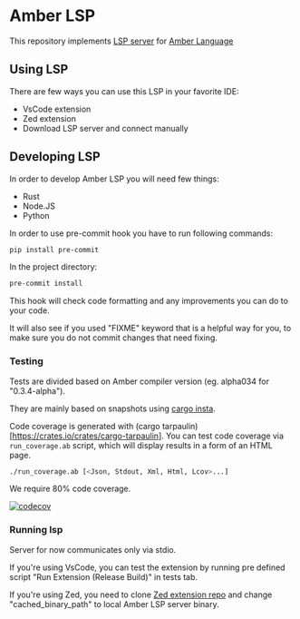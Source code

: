 # Amber LSP

This repository implements [LSP server](https://microsoft.github.io/language-server-protocol/specifications/lsp/3.17/specification/) for [Amber Language](https://amber-lang.com/)

## Using LSP

There are few ways you can use this LSP in your favorite IDE:
* VsCode extension
* Zed extension
* Download LSP server and connect manually

## Developing LSP

In order to develop Amber LSP you will need few things:

* Rust
* Node.JS
* Python

In order to use pre-commit hook you have to run following commands:
```bash
pip install pre-commit
```

In the project directory:
```bash
pre-commit install
```

This hook will check code formatting and any improvements you can do to your code.

It will also see if you used "FIXME" keyword that is a helpful way for you, to make sure you do not commit changes that need fixing.

### Testing

Tests are divided based on Amber compiler version (eg. alpha034 for "0.3.4-alpha").

They are mainly based on snapshots using [cargo insta](https://insta.rs/docs/cli/).

Code coverage is generated with (cargo tarpaulin)[https://crates.io/crates/cargo-tarpaulin].
You can test code coverage via `run_coverage.ab` script, which will display results in a form of an HTML page.

```bash
./run_coverage.ab [<Json, Stdout, Xml, Html, Lcov>...]
```

We require 80% code coverage.

[![codecov](https://codecov.io/gh/amber-lang/amber-lsp/graph/badge.svg?token=DWX5GL9U8O)](https://codecov.io/gh/amber-lang/amber-lsp)

### Running lsp

Server for now communicates only via stdio.

If you're using VsCode, you can test the extension by running pre defined script
"Run Extension (Release Build)" in tests tab.

If you're using Zed, you need to clone [Zed extension repo](https://github.com/amber-lang/amber-zed) and change "cached_binary_path"
to local Amber LSP server binary.
